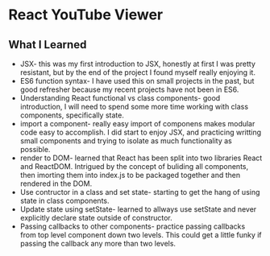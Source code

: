 # React YouTube Viewer

## What I Learned
- JSX- this was my first introduction to JSX, honestly at first I was pretty resistant,
but by the end of the project I found myself really enjoying it.
- ES6 function syntax- I have used this on small projects in the past, but good refresher
because my recent projects have not been in ES6.
- Understanding React functional vs class components- good introduction, I will need to spend
some more time working with class components, specifically state.
- import a component- really easy import of componens makes modular code easy to accomplish. I
did start to enjoy JSX, and practicing writting small components and trying to isolate as much
functionality as possible.
- render to DOM- learned that React has been split into two libraries React and ReactDOM. Intrigued
by the concept of buliding all components, then imorting them into index.js to be packaged together
and then rendered in the DOM.
- Use contructor in a class and set state- starting to get the hang of using state in class components.
- Update state using setState- learned to allways use setState and never explicitly declare state
outside of constructor.
- Passing callbacks to other components- practice passing callbacks from top level component down
two levels.  This could get a little funky if passing the callback any more than two levels.

